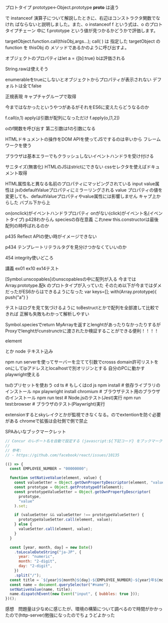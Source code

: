 ﻿プロトタイプ
prototype←Object.prototype
__proto__
は違う

で instanceof 演算子について解説したときに、右辺はコンストラクタ関数でなけれ
ばならないと説明しました。また、o instanceof f という式は、o のプロトタイプチェーン
中に f.prototype という値が見つかるかどうかで評価します。

targetObject.function.call(thisObj,args...);
call( ) は 指定した targetObject の function を thisObj の メソッドであるかのように呼び出すよ。

オブジェクトのプロパティはlet a = {[b]:true}
bは評価される

String.rawは使えそう

enumerableをtrueにしないとオブジェクトからプロパティが表示されない
デフォルトは全てfalse

正規表現 キャプチャグループで取得

今まではなかったというやつがあるがそれをES6に変えたらどうなるのか

f.call(o,1) applyは引数が配列になっただけ f.apply(o,[1,2])

oのf関数を呼び出す 第二引数はfの引数になる

HTMLドキュメントの操作をDOM APIを使ってJSでするのは辛いから フレームワークを使う

ブラウザは基本エラーでもクラッシュしないイベントハンドラを受け付ける

サニタイズ(無害化)
HTMLのJSはstrictにできない
cssセレクタを使えばドキュメント取得

HTML属性名と異なる名前のプロパティにマッピングされている input value属性は jsのdefaultValueプロパティにミラーリングされる
value プロパティの値を変更しても、defaultValueプロパティやvalue属性には影響しません
キャプ上からした バブル下から上

on(onclick)がイベントハンドラプロパティ
onがない(click)がイベント名(イベントタイプ)
p428わからん
speciesの存在意義
これnew this.constructorは最後配列の時呼ばれるのか

p435
Reflect APIの使い時がイメージできない

p434
テンプレートリテラルタグを見分けつかなくていいのか

454 integrity使いどころ

講義 ex01 ex10 ex14テスト

[Symbol.unscopables]のunscopablesの中に配列が入る
今まではArray.prototype.配k のプロトタイプが入っていた
そのため以下が今まではダメだったがES6からはできるようになった
var keys=[];
with(Array.prototype){
push("a")
}

テストはログを見て気づけるように
toBestructとかで配列を全部渡して比較できれば 正解も失敗もわかって解析しやすい

Symbol.speciesでreturn MyArrayを返すとlenghtがあったりなかったりするがProxyでlenghtがcunstrunctrに渡されたか検証することができる便利！！！！

element <p>とか node テキスト込み

npm run serverを使ってサーバーを立てて引数でcrosss domain許可リストをonにしてipアドレスとlocalhostで別オリジンとする
自分のPCに動かす playwright使える

tsのプリセットを使おう
cd ts # もしくはcd js
npm install # 依存ライブラリのインストール
npx playwright install chromium # ブラウザテスト用のブラウザのインストール
npm run test # Node.jsのテスト(Jest)実行
npm run test:browser # ブラウザのテスト(Playwright)実行

extensionするとskyレイクとかが監視できなくなる。のでextentionを防ぐ必要がある
chromeで拡張は会社側で側で禁止

SPAみいなブックマークレット
```js
// Concur のレポート名を自動で設定する (javascript:${下記コード} をブックマークレットに登録して利用)
//
// 参考:
// - https://github.com/facebook/react/issues/10135

(() => {
  const EMPLOYEE_NUMBER = "00000000";

  function setNativeValue(element, value) {
    const valueSetter = Object.getOwnPropertyDescriptor(element, "value").set;
    const prototype = Object.getPrototypeOf(element);
    const prototypeValueSetter = Object.getOwnPropertyDescriptor(
      prototype,
      "value"
    ).set;

    if (valueSetter && valueSetter !== prototypeValueSetter) {
      prototypeValueSetter.call(element, value);
    } else {
      valueSetter.call(element, value);
    }
  }

  const [year, month, day] = new Date()
    .toLocaleDateString("ja-JP", {
      year: "numeric",
      month: "2-digit",
      day: "2-digit",
    })
    .split("/");
  const title = `${year}${month}${day}-${EMPLOYEE_NUMBER}-${year}年${month}月交通費`;
  const name = document.querySelector("#name");
  setNativeValue(name, title);
  name.dispatchEvent(new Event("input", { bubbles: true }));
})();
```

感想　問題量は少なめに感じたが、環境の構築について調べるので時間がかかったので(http-server)勉強になったのでちょうどよかった